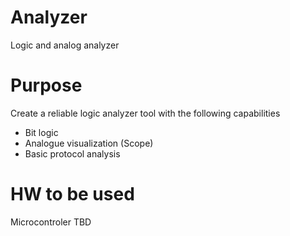 # Analyzer
Logic and analog analyzer

# Purpose
Create a reliable logic analyzer tool with the following capabilities
- Bit logic
- Analogue visualization (Scope)
- Basic protocol analysis

# HW to be used
Microcontroler TBD
